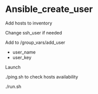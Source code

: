 # Ansible_create_user

Add hosts to inventory

Change ssh_user if needed

Add to /group_vars/add_user
- user_name 
- user_key      

Launch

./ping.sh       to check hosts  availability

./run.sh
